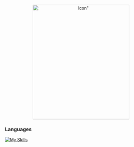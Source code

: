 <p align="center">
    <img width="320" height="380" src="https://static.wikia.nocookie.net/hellokitty/images/8/8d/Sanrio_Characters_Kuromi_Image016.png/revision/latest?cb=20170404142717" alt=Icon">
</p>

### **Languages**
[![My Skills](https://skillicons.dev/icons?i=python,kotlin,html&perline=4)](https://skillicons.dev)
